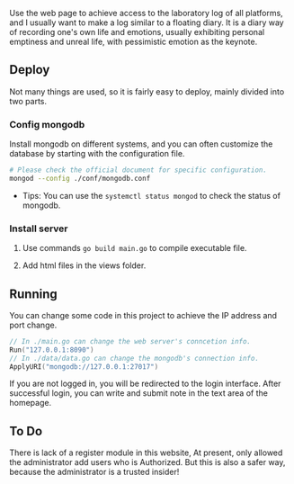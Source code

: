 Use the web page to achieve access to the laboratory log of all platforms, and I usually want to make a log similar to a floating diary. It is a diary way of recording one's own life and emotions, usually exhibiting personal emptiness and unreal life, with pessimistic emotion as the keynote.

## Deploy

Not many things are used, so it is fairly easy to deploy, mainly divided into two parts.

### Config mongodb

Install mongodb on different systems, and you can often customize the database by starting with the configuration file.

```bash
# Please check the official document for specific configuration.
mongod --config ./conf/mongodb.conf
```

- Tips: You can use the `systemctl status mongod` to check the status of mongodb.

### Install server

1. Use commands `go build main.go` to compile executable file.

2. Add html files in the views folder.

## Running

You can change some code in this project to achieve the IP address and port change.

```go
// In ./main.go can change the web server's conncetion info.
Run("127.0.0.1:8090")
// In ./data/data.go can change the mongodb's connection info.
ApplyURI("mongodb://127.0.0.1:27017")
```

If you are not logged in, you will be redirected to the login interface. After successful login, you can write and submit note in the text area of the homepage.

## To Do

There is lack of a register module in this website, At present, only allowed the administrator add users who is Authorized. But this is also a safer way, because the administrator is a trusted insider!
